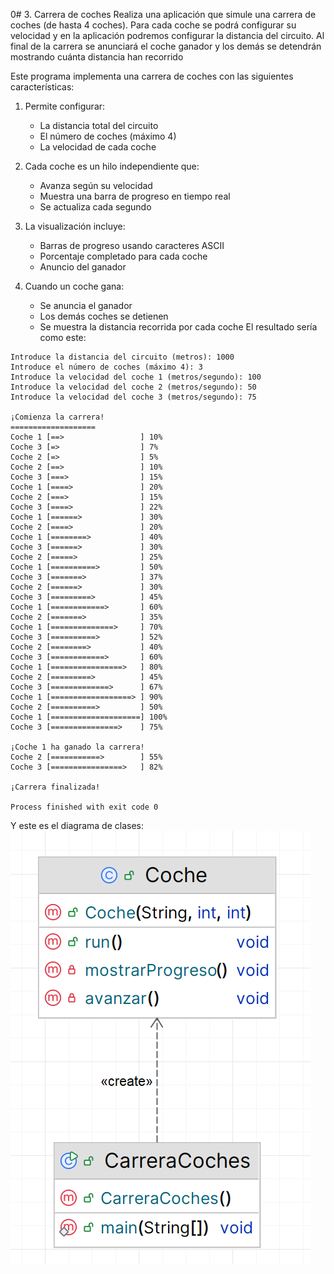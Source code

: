 0# 3. Carrera de coches
Realiza una aplicación que simule una carrera de coches (de hasta 4 coches). Para cada coche se podrá configurar su velocidad y en la aplicación podremos configurar la distancia del circuito. Al final de la carrera se anunciará el coche ganador y los demás se detendrán mostrando cuánta distancia han recorrido

Este programa implementa una carrera de coches con las siguientes características:

1. Permite configurar:
    - La distancia total del circuito
    - El número de coches (máximo 4)
    - La velocidad de cada coche

2. Cada coche es un hilo independiente que:
    - Avanza según su velocidad
    - Muestra una barra de progreso en tiempo real
    - Se actualiza cada segundo

3. La visualización incluye:
    - Barras de progreso usando caracteres ASCII
    - Porcentaje completado para cada coche
    - Anuncio del ganador

4. Cuando un coche gana:
    - Se anuncia el ganador
    - Los demás coches se detienen
    - Se muestra la distancia recorrida por cada coche
El resultado sería como este:
````plaintext
Introduce la distancia del circuito (metros): 1000
Introduce el número de coches (máximo 4): 3
Introduce la velocidad del coche 1 (metros/segundo): 100
Introduce la velocidad del coche 2 (metros/segundo): 50
Introduce la velocidad del coche 3 (metros/segundo): 75

¡Comienza la carrera!
===================
Coche 1 [==>                 ] 10%
Coche 3 [=>                  ] 7%
Coche 2 [=>                  ] 5%
Coche 2 [==>                 ] 10%
Coche 3 [===>                ] 15%
Coche 1 [====>               ] 20%
Coche 2 [===>                ] 15%
Coche 3 [====>               ] 22%
Coche 1 [======>             ] 30%
Coche 2 [====>               ] 20%
Coche 1 [========>           ] 40%
Coche 3 [======>             ] 30%
Coche 2 [=====>              ] 25%
Coche 1 [==========>         ] 50%
Coche 3 [=======>            ] 37%
Coche 2 [======>             ] 30%
Coche 3 [=========>          ] 45%
Coche 1 [============>       ] 60%
Coche 2 [=======>            ] 35%
Coche 1 [==============>     ] 70%
Coche 3 [==========>         ] 52%
Coche 2 [========>           ] 40%
Coche 3 [============>       ] 60%
Coche 1 [================>   ] 80%
Coche 2 [=========>          ] 45%
Coche 3 [=============>      ] 67%
Coche 1 [==================> ] 90%
Coche 2 [==========>         ] 50%
Coche 1 [====================] 100%
Coche 3 [===============>    ] 75%

¡Coche 1 ha ganado la carrera!
Coche 2 [===========>        ] 55%
Coche 3 [================>   ] 82%

¡Carrera finalizada!

Process finished with exit code 0
````
Y este es el diagrama de clases:
![img.png](img.png)